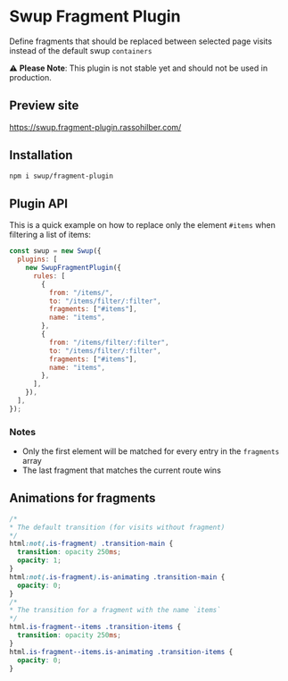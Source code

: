 # Swup Fragment Plugin

Define fragments that should be replaced between selected page visits instead of the default swup `containers`

⚠️ **Please Note**: This plugin is not stable yet and should not be used in production.

## Preview site

https://swup.fragment-plugin.rassohilber.com/

## Installation

```bash
npm i swup/fragment-plugin
```

## Plugin API

This is a quick example on how to replace only the element `#items` when filtering a list of items:

```js
const swup = new Swup({
  plugins: [
    new SwupFragmentPlugin({
      rules: [
        {
          from: "/items/",
          to: "/items/filter/:filter",
          fragments: ["#items"],
          name: "items",
        },
        {
          from: "/items/filter/:filter",
          to: "/items/filter/:filter",
          fragments: ["#items"],
          name: "items",
        },
      ],
    }),
  ],
});
```
### Notes

- Only the first element will be matched for every entry in the `fragments` array
- The last fragment that matches the current route wins

## Animations for fragments

```css
/*
* The default transition (for visits without fragment)
*/
html:not(.is-fragment) .transition-main {
  transition: opacity 250ms;
  opacity: 1;
}
html:not(.is-fragment).is-animating .transition-main {
  opacity: 0;
}
/*
* The transition for a fragment with the name `items`
*/
html.is-fragment--items .transition-items {
  transition: opacity 250ms;
}
html.is-fragment--items.is-animating .transition-items {
  opacity: 0;
}
```

